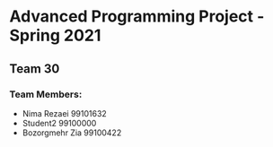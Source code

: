 # Advanced Programming Project - Spring 2021
## Team 30

### Team Members:
- Nima Rezaei 99101632
- Student2 99100000
- Bozorgmehr Zia 99100422
